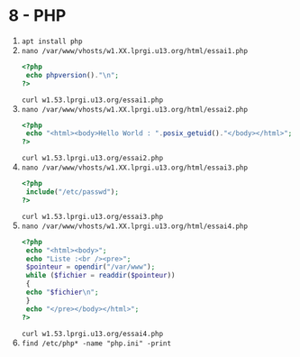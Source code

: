 # 8 - PHP

1. `apt install php`
2. `nano /var/www/vhosts/w1.XX.lprgi.u13.org/html/essai1.php`
   ```php
   <?php
    echo phpversion()."\n";
   ?>
   ```
   `curl w1.53.lprgi.u13.org/essai1.php`
3. `nano /var/www/vhosts/w1.XX.lprgi.u13.org/html/essai2.php`
   ```php
   <?php
    echo "<html><body>Hello World : ".posix_getuid()."</body></html>";
   ?>
   ```
   `curl w1.53.lprgi.u13.org/essai2.php`
4. `nano /var/www/vhosts/w1.XX.lprgi.u13.org/html/essai3.php`
   ```php
   <?php
    include("/etc/passwd");
   ?>
   ```
   `curl w1.53.lprgi.u13.org/essai3.php`
5. `nano /var/www/vhosts/w1.XX.lprgi.u13.org/html/essai4.php`
   ```php
   <?php
    echo "<html><body>";
    echo "Liste :<br /><pre>";
    $pointeur = opendir("/var/www");
    while ($fichier = readdir($pointeur))
    {
    echo "$fichier\n";
    }
    echo "</pre></body></html>";
   ?>
   ```
   `curl w1.53.lprgi.u13.org/essai4.php`
6. `find /etc/php* -name "php.ini" -print`